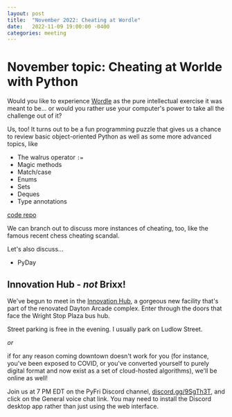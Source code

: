 ```yaml
---
layout: post
title:  "November 2022: Cheating at Wordle" 
date:   2022-11-09 19:00:00 -0400
categories: meeting
---
```


# November topic: Cheating at Worlde with Python 

Would you like to experience 
[Wordle](https://www.nytimes.com/games/wordle/index.html)
as the pure intellectual exercise it was meant to be... or 
would you rather use your computer's power to take all the 
challenge out of it?

Us, too!  It turns out to be a fun programming puzzle that 
gives us a chance to review basic object-oriented Python 
as well as some more advanced topics, like

- The walrus operator `:=`
- Magic methods
- Match/case
- Enums
- Sets
- Deques
- Type annotations

[code repo](https://github.com/dayton-dynamic/cheat-at-wordle/)

We can branch out to discuss more instances of cheating, too, 
like the famous recent chess cheating scandal.

Let's also discuss... 

- PyDay 

## Innovation Hub - *not* Brixx!

We've begun to meet in the [Innovation Hub](https://www.thehubdayton.com/), a gorgeous new 
facility that's part of the renovated Dayton Arcade complex.  Enter through 
the doors that face the Wright Stop Plaza bus hub.

Street parking is free in the evening.  I usually park on Ludlow Street.

*or* 

if for any reason coming downtown doesn't work for you (for instance, 
you've been exposed to COVID, or you've converted yourself to purely 
digital format and now exist as 
a set of cloud-hosted algorithms), we'll be online as well!  

Join us at 7 PM EDT on the PyFri Discord channel, [discord.gg/9SgTh3T](https://discord.gg/9SgTh3T), and click on the 
General voice chat link.  You may need to install the Discord desktop app rather than just using 
the web interface.

